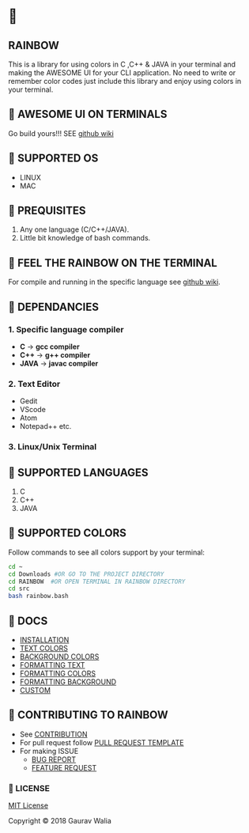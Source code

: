 # :rainbow:

## RAINBOW

This is a library for using colors in C ,C++ & JAVA in your terminal and making the AWESOME UI for your CLI application. No need to write or remember color codes just include this library and enjoy using colors in your terminal.

## :rainbow: AWESOME UI ON TERMINALS

Go build yours!!! SEE [github wiki](https://github.com/GauravWalia19/RAINBOW/wiki)

## :rainbow: SUPPORTED OS

* LINUX
* MAC

## :rainbow: PREQUISITES

1. Any one language (C/C++/JAVA).
2. Little bit knowledge of bash commands.

## :rainbow: FEEL THE RAINBOW ON THE TERMINAL

For compile and running in the specific language see [github wiki](https://github.com/GauravWalia19/RAINBOW/wiki).

## :rainbow: DEPENDANCIES

### 1. Specific language compiler

* **C** -> **gcc compiler**
* **C++** -> **g++ compiler**
* **JAVA** -> **javac compiler**

### 2. Text Editor

* Gedit
* VScode
* Atom
* Notepad++ etc.

### 3. Linux/Unix Terminal

## :rainbow: SUPPORTED LANGUAGES

1. C
2. C++
3. JAVA

## :rainbow: SUPPORTED COLORS

Follow commands to see all colors support by your terminal:

```bash
cd ~
cd Downloads #OR GO TO THE PROJECT DIRECTORY
cd RAINBOW  #OR OPEN TERMINAL IN RAINBOW DIRECTORY
cd src
bash rainbow.bash
```

## :rainbow: DOCS

* [INSTALLATION](https://github.com/GauravWalia19/RAINBOW/wiki)
* [TEXT COLORS](docs/textcolors.md)
* [BACKGROUND COLORS](docs/backgroundcolors.md)
* [FORMATTING TEXT](docs/formattingtext.md)
* [FORMATTING COLORS](docs/formattingcolors.md)
* [FORMATTING BACKGROUND](docs/formattingbg.md)
* [CUSTOM](docs/custom.md)

## :rainbow: CONTRIBUTING TO RAINBOW

* See [CONTRIBUTION](CONTRIBUTING.md)
* For pull request follow [PULL REQUEST TEMPLATE](.github/PULL_REQUEST_TEMPLATE.md)
* For making ISSUE
  * [BUG REPORT](.github/ISSUE_TEMPLATE/bug_report.md)
  * [FEATURE REQUEST](.github/ISSUE_TEMPLATE/feature_request.md)

### :rainbow: LICENSE

[MIT License](LICENSE)

Copyright :copyright: 2018 Gaurav Walia